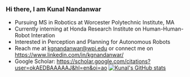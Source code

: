 ### Hi there, I am Kunal Nandanwar

- Pursuing MS in Robotics at Worcester Polytechnic Institute, MA
- Currently interning at Honda Research Institute on Human-Human-Robot Interation
- Interested in Perception and Planning for Autonomous Robots
- Reach me at kgnandanwar@wpi.edu or connect me on https://www.linkedin.com/in/kgnandanwar/
- Google Scholar: https://scholar.google.com/citations?user=okAEDBAAAAAJ&hl=en&oi=ao
[![Kunal's GitHub stats](https://github-readme-stats.vercel.app/api?username=kgnandanwar)](https://github.com/kgnandanwar/github-readme-stats)
